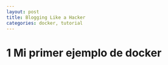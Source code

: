 ```yaml
---
layout: post
title: Blogging Like a Hacker
categories: docker, tutorial
---
```


# 1 Mi primer ejemplo de docker

